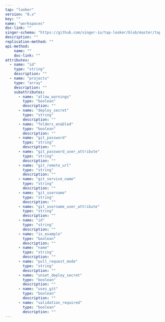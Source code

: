 ```yaml
---
tap: "looker"
version: "0.x"
key: ""
name: "workspaces"
doc-link: ""
singer-schema: "https://github.com/singer-io/tap-looker/blob/master/tap_looker/schemas/workspaces.json"
description: ""
replication-method: ""
api-method:
    name: ""
    doc-link: ""
attributes:
  - name: "id"
    type: "string"
    description: ""
  - name: "projects"
    type: "array"
    description: ""
    subattributes:
      - name: "allow_warnings"
        type: "boolean"
        description: ""
      - name: "deploy_secret"
        type: "string"
        description: ""
      - name: "folders_enabled"
        type: "boolean"
        description: ""
      - name: "git_password"
        type: "string"
        description: ""
      - name: "git_password_user_attribute"
        type: "string"
        description: ""
      - name: "git_remote_url"
        type: "string"
        description: ""
      - name: "git_service_name"
        type: "string"
        description: ""
      - name: "git_username"
        type: "string"
        description: ""
      - name: "git_username_user_attribute"
        type: "string"
        description: ""
      - name: "id"
        type: "string"
        description: ""
      - name: "is_example"
        type: "boolean"
        description: ""
      - name: "name"
        type: "string"
        description: ""
      - name: "pull_request_mode"
        type: "string"
        description: ""
      - name: "unset_deploy_secret"
        type: "boolean"
        description: ""
      - name: "uses_git"
        type: "boolean"
        description: ""
      - name: "validation_required"
        type: "boolean"
        description: ""
---
```

